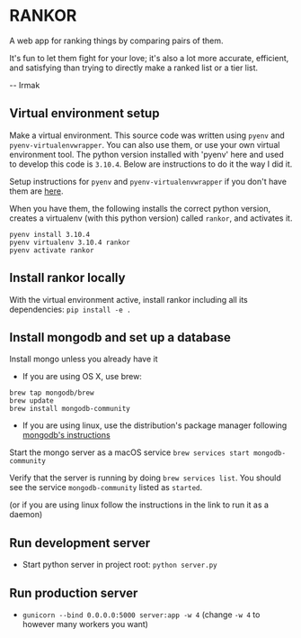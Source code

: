 # RANKOR
A web app for ranking things by comparing pairs of them.

It's fun to let them fight for your love; it's also a lot more accurate, efficient, and satisfying than trying to directly make a ranked list or a tier list.


-- Irmak

## Virtual environment setup

Make a virtual environment. This source code was written using `pyenv` and `pyenv-virtualenvwrapper`. You can also use them, or use your own virtual environment tool. The python version installed with 'pyenv' here and used to develop this code is `3.10.4`. Below are instructions to do it the way I did it.


Setup instructions for `pyenv` and `pyenv-virtualenvwrapper` if you don't have them are [here](https://gist.github.com/eliangcs/43a51f5c95dd9b848ddc). 


When you have them, the following installs the correct python version, creates a virtualenv (with this python version) called `rankor`, and activates it.


```
pyenv install 3.10.4
pyenv virtualenv 3.10.4 rankor
pyenv activate rankor
```

## Install rankor locally
With the virtual environment active, install rankor including all its dependencies:
`pip install -e .`


## Install mongodb and set up a database

Install mongo unless you already have it

- If you are using OS X, use brew:
```
brew tap mongodb/brew
brew update
brew install mongodb-community
```

- If you are using linux, use the distribution's package manager following [mongodb's instructions](https://www.mongodb.com/docs/manual/administration/install-on-linux/)

Start the mongo server as a macOS service
`brew services start mongodb-community`

Verify that the server is running by doing `brew services list`. You should see the service `mongodb-community` listed as `started`.

(or if you are using linux follow the instructions in the link to run it as a daemon)


## Run development server
- Start python server in project root: `python server.py`



## Run production server
- `gunicorn --bind 0.0.0.0:5000 server:app -w 4` (change `-w 4` to however many workers you want)

